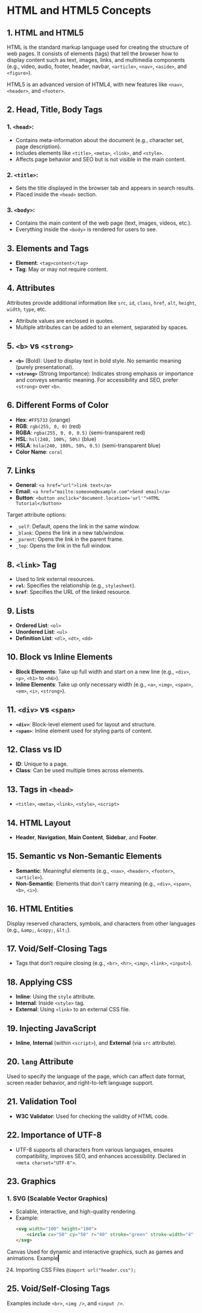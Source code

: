 # HTML and HTML5 Concepts

## 1. HTML and HTML5
HTML is the standard markup language used for creating the structure of web pages. It consists of elements (tags) that tell the browser how to display content such as text, images, links, and multimedia components (e.g., video, audio, footer, header, navbar, `<article>`, `<nav>`, `<aside>`, and `<figure>`).

HTML5 is an advanced version of HTML4, with new features like `<nav>`, `<header>`, and `<footer>`.

## 2. Head, Title, Body Tags
### 1. **`<head>`**:
   - Contains meta-information about the document (e.g., character set, page description).
   - Includes elements like `<title>`, `<meta>`, `<link>`, and `<style>`.
   - Affects page behavior and SEO but is not visible in the main content.

### 2. **`<title>`**:
   - Sets the title displayed in the browser tab and appears in search results.
   - Placed inside the `<head>` section.

### 3. **`<body>`**:
   - Contains the main content of the web page (text, images, videos, etc.).
   - Everything inside the `<body>` is rendered for users to see.

## 3. Elements and Tags
- **Element**: `<tag>content</tag>`
- **Tag**: May or may not require content.

## 4. Attributes
Attributes provide additional information like `src`, `id`, `class`, `href`, `alt`, `height`, `width`, `type`, etc.
- Attribute values are enclosed in quotes.
- Multiple attributes can be added to an element, separated by spaces.

## 5. `<b>` vs `<strong>`
- **`<b>`** (Bold): Used to display text in bold style. No semantic meaning (purely presentational).
- **`<strong>`** (Strong Importance): Indicates strong emphasis or importance and conveys semantic meaning. For accessibility and SEO, prefer `<strong>` over `<b>`.

## 6. Different Forms of Color
- **Hex**: `#FF5733` (orange)
- **RGB**: `rgb(255, 0, 0)` (red)
- **RGBA**: `rgba(255, 0, 0, 0.5)` (semi-transparent red)
- **HSL**: `hsl(240, 100%, 50%)` (blue)
- **HSLA**: `hsla(240, 100%, 50%, 0.5)` (semi-transparent blue)
- **Color Name**: `coral`

## 7. Links
- **General**: `<a href="url">link text</a>`
- **Email**: `<a href="mailto:someone@example.com">Send email</a>`
- **Button**: `<button onclick="document.location='url'">HTML Tutorial</button>`

Target attribute options:
- `_self`: Default, opens the link in the same window.
- `_blank`: Opens the link in a new tab/window.
- `_parent`: Opens the link in the parent frame.
- `_top`: Opens the link in the full window.

## 8. `<link>` Tag
- Used to link external resources.
- **`rel`**: Specifies the relationship (e.g., `stylesheet`).
- **`href`**: Specifies the URL of the linked resource.

## 9. Lists
- **Ordered List**: `<ol>`
- **Unordered List**: `<ul>`
- **Definition List**: `<dl>`, `<dt>`, `<dd>`

## 10. Block vs Inline Elements
- **Block Elements**: Take up full width and start on a new line (e.g., `<div>`, `<p>`, `<h1>` to `<h6>`).
- **Inline Elements**: Take up only necessary width (e.g., `<a>`, `<img>`, `<span>`, `<em>`, `<i>`, `<strong>`).

## 11. `<div>` vs `<span>`
- **`<div>`**: Block-level element used for layout and structure.
- **`<span>`**: Inline element used for styling parts of content.

## 12. Class vs ID
- **ID**: Unique to a page.
- **Class**: Can be used multiple times across elements.

## 13. Tags in `<head>`
- `<title>`, `<meta>`, `<link>`, `<style>`, `<script>`

## 14. HTML Layout
- **Header**, **Navigation**, **Main Content**, **Sidebar**, and **Footer**.

## 15. Semantic vs Non-Semantic Elements
- **Semantic**: Meaningful elements (e.g., `<nav>`, `<header>`, `<footer>`, `<article>`).
- **Non-Semantic**: Elements that don't carry meaning (e.g., `<div>`, `<span>`, `<b>`, `<i>`).

## 16. HTML Entities
Display reserved characters, symbols, and characters from other languages (e.g., `&amp;`, `&copy;`, `&lt;`).

## 17. Void/Self-Closing Tags
- Tags that don’t require closing (e.g., `<br>`, `<hr>`, `<img>`, `<link>`, `<input>`).

## 18. Applying CSS
- **Inline**: Using the `style` attribute.
- **Internal**: Inside `<style>` tag.
- **External**: Using `<link>` to an external CSS file.

## 19. Injecting JavaScript
- **Inline**, **Internal** (within `<script>`), and **External** (via `src` attribute).

## 20. `lang` Attribute
Used to specify the language of the page, which can affect date format, screen reader behavior, and right-to-left language support.

## 21. Validation Tool
- **W3C Validator**: Used for checking the validity of HTML code.

## 22. Importance of UTF-8
- UTF-8 supports all characters from various languages, ensures compatibility, improves SEO, and enhances accessibility. Declared in `<meta charset="UTF-8">`.

## 23. Graphics
### 1. **SVG** (Scalable Vector Graphics)
- Scalable, interactive, and high-quality rendering.
- Example:
  ```html
  <svg width="100" height="100">
      <circle cx="50" cy="50" r="40" stroke="green" stroke-width="4" fill="yellow" />
  </svg>
Canvas
Used for dynamic and interactive graphics, such as games and animations.
Example
<canvas id="myCanvas" width="400" height="200" style="border:1px solid #000000;"></canvas>

24. Importing CSS Files
`@import url("header.css");`

## 25. Void/Self-Closing Tags
Examples include `<br>`, `<img />`, and `<input />`.

